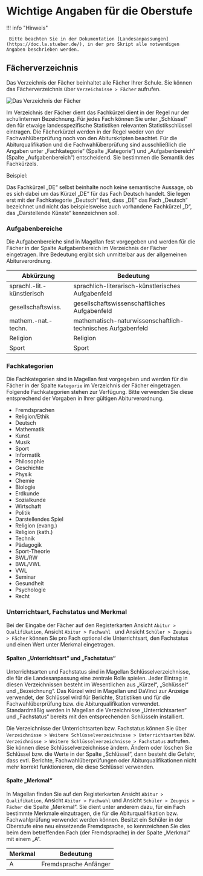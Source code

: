 # Wichtige Angaben für die Oberstufe

!!! info "Hinweis"

     Bitte beachten Sie in der Dokumentation [Landesanpassungen](https://doc.la.stueber.de/), in der pro Skript alle notwendigen Angaben beschrieben werden.


## Fächerverzeichnis

Das Verzeichnis der Fächer beinhaltet alle Fächer Ihrer Schule. Sie können das Fächerverzeichnis über `Verzeichnisse > Fächer` aufrufen.
 
![Das Verzeichnis der Fächer](/assets/images/berlin/oberstufe/oberstufe1.png)

Im Verzeichnis der Fächer dient das Fachkürzel dient in der Regel nur der schulinternen Bezeichnung. Für jedes Fach können Sie unter „Schlüssel“ den für etwaige landesspezifische Statistiken relevanten Statistikschlüssel eintragen. Die Fächerkürzel werden in der Regel weder von der Fachwahlüberprüfung noch von den Abiturskripten beachtet. Für die Abiturqualifikation und die Fachwahlüberprüfung sind ausschließlich die Angaben unter „Fachkategorie“ (Spalte „Kategorie“) und „Aufgabenbereich“ (Spalte „Aufgabenbereich“) entscheidend. Sie bestimmen die Semantik des Fachkürzels.

Beispiel:

Das Fachkürzel „DE“ selbst beinhalte noch keine semantische Aussage, ob es sich dabei um das Kürzel „DE“ für das Fach Deutsch handelt. Sie legen erst mit der Fachkategorie „Deutsch“ fest, dass „DE“ das Fach „Deutsch“ bezeichnet und nicht das beispielsweise auch vorhandene Fachkürzel „D“, das „Darstellende Künste“ kennzeichnen soll.

### Aufgabenbereiche

Die Aufgabenbereiche sind in Magellan fest vorgegeben und werden für die Fächer in der Spalte Aufgabenbereich im Verzeichnis der Fächer eingetragen. Ihre Bedeutung ergibt sich unmittelbar aus der allgemeinen Abiturverordnung.

Abkürzung| Bedeutung
---|---
sprachl.-lit.-künstlerisch |sprachlich-literarisch-künstlerisches Aufgabenfeld
gesellschaftswiss. |gesellschaftswissenschaftliches Aufgabenfeld
mathem.-nat.-techn.| mathematisch-naturwissenschaftlich-technisches Aufgabenfeld
Religion |Religion
Sport |Sport

### Fachkategorien

Die Fachkategorien sind in Magellan fest vorgegeben und werden für die Fächer in der Spalte `Kategorie` im Verzeichnis der Fächer eingetragen. Folgende Fachkategorien stehen zur Verfügung. Bitte verwenden Sie diese entsprechend der Vorgaben in Ihrer gültigen Abiturverordnung.

* Fremdsprachen
* Religion/Ethik
* Deutsch
* Mathematik
* Kunst
* Musik
* Sport
* Informatik
* Philosophie
* Geschichte
* Physik
* Chemie
* Biologie
* Erdkunde
* Sozialkunde
* Wirtschaft
* Politik
* Darstellendes Spiel
* Religion (evang.)
* Religion (kath.)
* Technik
* Pädagogik
* Sport-Theorie
* BWL/RW
* BWL/VWL
* VWL
* Seminar
* Gesundheit
* Psychologie
* Recht


### Unterrichtsart, Fachstatus  und Merkmal

Bei der Eingabe der Fächer auf den Registerkarten Ansicht `Abitur > Qualifikation`, Ansicht `Abitur > Fachwahl ` und Ansicht `Schüler > Zeugnis > Fächer` können Sie pro Fach optional die Unterrichtsart, den Fachstatus und einen Wert unter Merkmal eingetragen.

#### Spalten „Unterrichtsart“ und „Fachstatus“

Unterrichtsarten und Fachstatus sind in Magellan Schlüsselverzeichnisse, die für die Landesanpassung eine zentrale Rolle spielen. Jeder Eintrag in diesen Verzeichnissen besteht im Wesentlichen aus „Kürzel“, „Schlüssel“ und „Bezeichnung“. Das Kürzel wird in Magellan und DaVinci zur Anzeige verwendet, der Schlüssel wird für Berichte, Statistiken und für die Fachwahlüberprüfung bzw. die Abiturqualifikation verwendet. Standardmäßig werden in Magellan die Verzeichnisse „Unterrichtsarten“ und „Fachstatus“ bereits mit den entsprechenden Schlüsseln installiert.

Die Verzeichnisse der Unterrichtsarten bzw. Fachstatus können Sie über `Verzeichnisse > Weitere Schlüsselverzeichnisse > Unterrichtsarten` bzw. `Verzeichnisse > Weitere Schlüsselverzeichnisse > Fachstatus` aufrufen.
Sie können diese Schlüsselverzeichnisse ändern. Ändern oder löschen Sie Schlüssel bzw. die Werte in der Spalte „Schlüssel“, dann besteht die Gefahr, dass evtl. Berichte, Fachwahlüberprüfungen oder Abiturqualifikationen nicht mehr korrekt funktionieren, die diese Schlüssel verwenden.

#### Spalte „Merkmal“

In Magellan finden Sie auf den Registerkarten Ansicht `Abitur > Qualifikation`, Ansicht `Abitur > Fachwahl` und Ansicht `Schüler > Zeugnis > Fächer` die Spalte „Merkmal“. Sie dient unter anderem dazu, für ein Fach bestimmte Merkmale einzutragen, die für die Abiturqualifikation bzw. Fachwahlprüfung verwendet werden können. 
Besitzt ein Schüler in der Oberstufe eine neu einsetzende Fremdsprache, so kennzeichnen Sie dies beim dem betreffenden Fach (der Fremdsprache) in der Spalte „Merkmal“ mit einem „A“.

Merkmal| Bedeutung
---|---
A |Fremdsprache Anfänger
